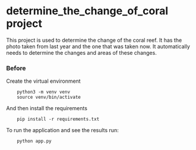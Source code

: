 # determine_the_change_of_coral project
This project is used to determine the change of the coral reef. It has the photo taken from last year and the one that was taken now.
It automatically needs to determine the changes and areas of these changes.
### Before
Create the virtual environment
```
    python3 -m venv venv
    source venv/bin/activate
```
And then install the requirements
```
    pip install -r requirements.txt
```
To run the application and see the results run:
```
    python app.py
```